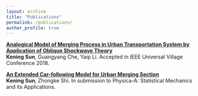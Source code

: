 ```yaml
---
layout: archive
title: "Publications"
permalink: /publications/
author_profile: true
---
```


<b>[Analogical Model of Merging Process in Urban Transportation System by Application of Oblique Shockwave Theory](https://github.com/RevCre/keningsun.github.io/blob/master/files/short%20paper%20for%20UV2018.pdf)</b> <br>
<b>Kening Sun</b>, Guangyang Che, Yaqi Li. Accepted in IEEE Universal Village Conference 2018.

<b>[An Extended Car-following Model for Urban Merging Section](https://github.com/RevCre/keningsun.github.io/blob/master/files/merging-cfmodel.pdf)</b> <br>
<b>Kening Sun</b>, Zhongke Shi. In submission to Physica-A: Statistical Mechanics and its Applications.
